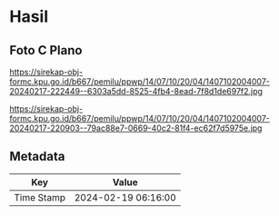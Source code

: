 # Hasil

## Foto C Plano

https://sirekap-obj-formc.kpu.go.id/b667/pemilu/ppwp/14/07/10/20/04/1407102004007-20240217-222449--6303a5dd-8525-4fb4-8ead-7f8d1de697f2.jpg

https://sirekap-obj-formc.kpu.go.id/b667/pemilu/ppwp/14/07/10/20/04/1407102004007-20240217-220903--79ac88e7-0669-40c2-81f4-ec62f7d5975e.jpg


## Metadata

| Key        | Value               |
| ---------- | ------------------- |
| Time Stamp | 2024-02-19 06:16:00 |



